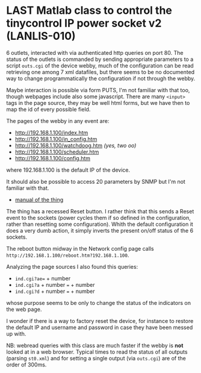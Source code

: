# LAST Matlab class to control the tinycontrol IP power socket v2 (LANLIS-010)

6 outlets, interacted with via authenticated http queries on port 80. The status of the outlets is
 commanded by sending appropriate parameters to a script `outs.cgi` of the device webby, much of the configuration
can be read retrieving one among 7 xml datafiles, but there seems to be no documented way to change programmatically
the configuration if not through the webby.

Maybe interaction is possible via form PUTS, I'm not familiar with that too, though webpages include also some javascript. There are many `<input>` tags in the page source, they may be well html forms, but we have then to map the id of every possible field.

The pages of the webby in any event are:

- http://192.168.1.100/index.htm
- http://192.168.1.100/in_config.htm
- http://192.168.1.100/watchdoog.htm *(yes, two oo)*
- http://192.168.1.100/scheduler.htm
- http://192.168.1.100/config.htm

where 192.168.1.100 is the default IP of the device.

It should also be possible to access 20 parameters by SNMP but I'm not familiar with that.

- [manual of the thing](https://www.ledats.pl/en/index.php?controller=attachment&id_attachment=326)

The thing has a recessed Reset button. I rather think that this sends a Reset event to the sockets
 (power cycles them if so defined in the configuration, rather than resetting some configuration).
Whith the default configuration it does a very dumb action, it simply inverts the present on/off status
of the 6 sockets.

The reboot button midway in the Network config page calls `http://192.168.1.100/reboot.htm?192.168.1.100`.

Analyzing the page sources I also found this queries:

- `ind.cgi?ae=` + number
- `ind.cgi?a` + number `=` + number
- `ind.cgi?d` + number `=` + number

whose purpose seems to be only to change the status of the indicators on the web page.

I wonder if there is a way to factory reset the device, for instance to restore the default IP
 and username and password in case they have been messed up with.

NB: webread queries with this class are much faster if the webby is **not** looked at in a web browser. Typical times to read the status of all outputs (parsing `st0.xml`) and for setting a single output (via `outs.cgi`) are of the order of 300ms.